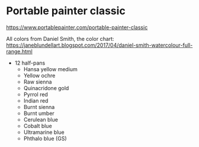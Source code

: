 # Portable painter classic

<https://www.portablepainter.com/portable-painter-classic>

All colors from Daniel Smith, the color chart:
<https://janeblundellart.blogspot.com/2017/04/daniel-smith-watercolour-full-range.html>

* 12 half-pans
  * Hansa yellow medium
  * Yellow ochre
  * Raw sienna
  * Quinacridone gold
  * Pyrrol red
  * Indian red
  * Burnt sienna
  * Burnt umber
  * Cerulean blue
  * Cobalt blue
  * Ultramarine blue
  * Phthalo blue (GS)
